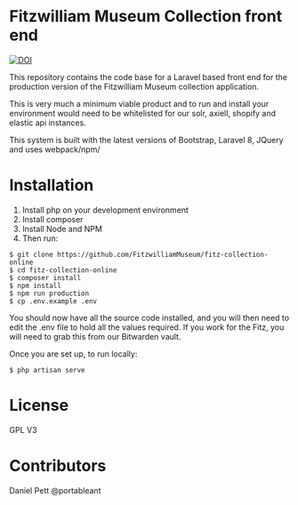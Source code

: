 # Fitzwilliam Museum Collection front end

[![DOI](https://zenodo.org/badge/276916733.svg)](https://zenodo.org/badge/latestdoi/276916733)


This repository contains the code base for a Laravel based front end for the production version of 
the Fitzwilliam Museum collection application. 

This is very much a minimum viable product and to run and install
your environment would need to be whitelisted for our solr, axiell, shopify and elastic api instances. 

This system is built with the latest versions of Bootstrap, Laravel 8, JQuery and uses webpack/npm/ 

# Installation

1. Install php on your development environment
2. Install composer
3. Install Node and NPM
4. Then run:

```
$ git clone https://github.com/FitzwilliamMuseum/fitz-collection-online
$ cd fitz-collection-online
$ composer install
$ npm install
$ npm run production
$ cp .env.example .env
```

You should now have all the source code installed, and you will then need to edit the .env file to hold 
all the values required. If you work for the Fitz, you will need to grab this from our Bitwarden vault. 

Once you are set up, to run locally:

```
$ php artisan serve
```

# License

GPL V3

# Contributors

Daniel Pett @portableant
